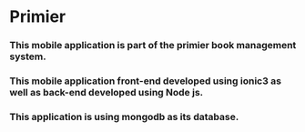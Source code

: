 # Primier
### This mobile application is part of the primier book management system.
### This mobile application front-end developed using ionic3 as well as back-end developed using Node js.
### This application is using mongodb as its database. 
